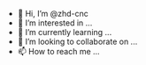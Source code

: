 - 👋 Hi, I’m @zhd-cnc
- 👀 I’m interested in ...
- 🌱 I’m currently learning ...
- 💞️ I’m looking to collaborate on ...
- 📫 How to reach me ...

<!---
zhd-cnc/zhd-cnc is a ✨ special ✨ repository because its `README.md` (this file) appears on your GitHub profile.
You can click the Preview link to take a look at your changes.
--->
